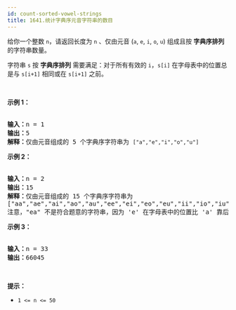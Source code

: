 ```yaml
---
id: count-sorted-vowel-strings
title: 1641.统计字典序元音字符串的数目
---
```

给你一个整数 <code>n</code>，请返回长度为 <code>n</code> 、仅由元音 (<code>a</code>, <code>e</code>, <code>i</code>, <code>o</code>, <code>u</code>) 组成且按 **字典序排列** 的字符串数量。

字符串 <code>s</code> 按 **字典序排列** 需要满足：对于所有有效的 <code>i</code>，<code>s[i]</code> 在字母表中的位置总是与 <code>s[i+1]</code> 相同或在 <code>s[i+1]</code> 之前。

 

**示例 1：**


<pre><br/><strong>输入：</strong>n = 1<br/><strong>输出：</strong>5<br/><strong>解释：</strong>仅由元音组成的 5 个字典序字符串为 <code>[&#34;a&#34;,&#34;e&#34;,&#34;i&#34;,&#34;o&#34;,&#34;u&#34;]</code><br/></pre>

**示例 2：**


<pre><br/><strong>输入：</strong>n = 2<br/><strong>输出：</strong>15<br/><strong>解释：</strong>仅由元音组成的 15 个字典序字符串为<br/>[&#34;aa&#34;,&#34;ae&#34;,&#34;ai&#34;,&#34;ao&#34;,&#34;au&#34;,&#34;ee&#34;,&#34;ei&#34;,&#34;eo&#34;,&#34;eu&#34;,&#34;ii&#34;,&#34;io&#34;,&#34;iu&#34;,&#34;oo&#34;,&#34;ou&#34;,&#34;uu&#34;]<br/>注意，&#34;ea&#34; 不是符合题意的字符串，因为 &#39;e&#39; 在字母表中的位置比 &#39;a&#39; 靠后<br/></pre>

**示例 3：**


<pre><br/><strong>输入：</strong>n = 33<br/><strong>输出：</strong>66045<br/></pre>

 

**提示：**


- <code>1 &lt;= n &lt;= 50</code> 
